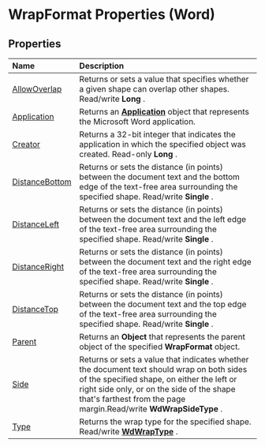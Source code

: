 
# WrapFormat Properties (Word)

## Properties



|**Name**|**Description**|
|:-----|:-----|
|[AllowOverlap](b224d70d-0128-cfec-39f2-97fd12b0c5ca.md)|Returns or sets a value that specifies whether a given shape can overlap other shapes. Read/write  **Long** .|
|[Application](8cdc913b-0c7b-1215-f700-83ef4789d9c4.md)|Returns an  **[Application](d1cf6f8f-4e88-bf01-93b4-90a83f79cb44.md)** object that represents the Microsoft Word application.|
|[Creator](d1075c68-6ce2-9856-f5b3-e53dfc72f565.md)|Returns a 32-bit integer that indicates the application in which the specified object was created. Read-only  **Long** .|
|[DistanceBottom](3a7903a6-1ef7-eb87-0749-39cfde7c573e.md)|Returns or sets the distance (in points) between the document text and the bottom edge of the text-free area surrounding the specified shape. Read/write  **Single** .|
|[DistanceLeft](278a0056-b33e-317c-4756-5eb8e91da175.md)|Returns or sets the distance (in points) between the document text and the left edge of the text-free area surrounding the specified shape. Read/write  **Single** .|
|[DistanceRight](37aae328-abbc-e755-a402-5649a2f81e18.md)| Returns or sets the distance (in points) between the document text and the right edge of the text-free area surrounding the specified shape. Read/write **Single** .|
|[DistanceTop](b99f288e-873a-fa1a-2db1-6d59afd2e465.md)|Returns or sets the distance (in points) between the document text and the top edge of the text-free area surrounding the specified shape. Read/write  **Single** .|
|[Parent](7860c17b-bf3c-a9d7-a8ae-eedd6a1dd3d6.md)|Returns an  **Object** that represents the parent object of the specified **WrapFormat** object.|
|[Side](eb4aec92-a51b-df53-1643-bd5dca45c9b5.md)|Returns or sets a value that indicates whether the document text should wrap on both sides of the specified shape, on either the left or right side only, or on the side of the shape that's farthest from the page margin.Read/write  **WdWrapSideType** .|
|[Type](33c1166f-eb93-bbf6-1a58-80759d526201.md)|Returns the wrap type for the specified shape. Read/write  **[WdWrapType](b572e6e5-707e-be2f-afd5-158369ed6e8e.md)** .|
